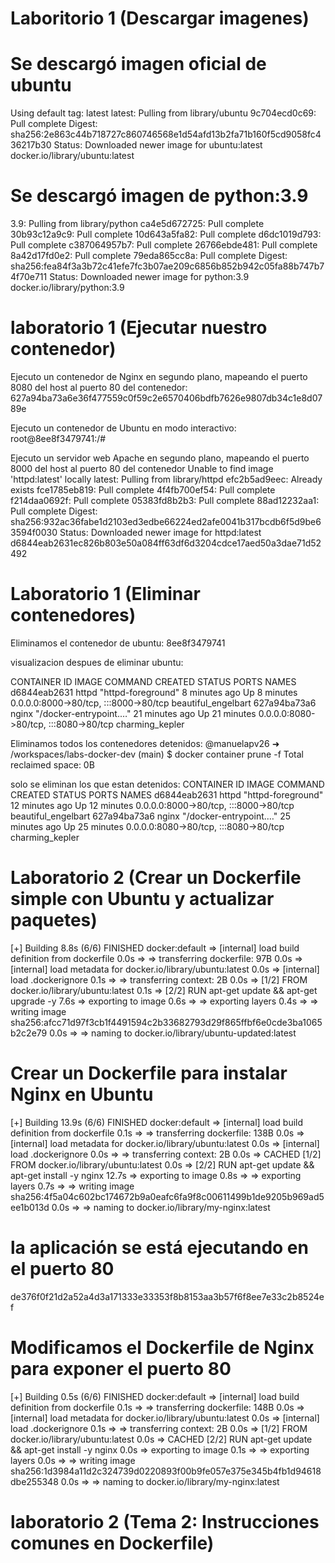 # Laboritorio 1 (Descargar imagenes)

# Se descargó imagen oficial de ubuntu
Using default tag: latest
latest: Pulling from library/ubuntu
9c704ecd0c69: Pull complete 
Digest: sha256:2e863c44b718727c860746568e1d54afd13b2fa71b160f5cd9058fc436217b30
Status: Downloaded newer image for ubuntu:latest
docker.io/library/ubuntu:latest

# Se descargó imagen de python:3.9
3.9: Pulling from library/python
ca4e5d672725: Pull complete 
30b93c12a9c9: Pull complete 
10d643a5fa82: Pull complete 
d6dc1019d793: Pull complete 
c387064957b7: Pull complete 
26766ebde481: Pull complete 
8a42d17fd0e2: Pull complete 
79eda865cc8a: Pull complete 
Digest: sha256:fea84f3a3b72c41efe7fc3b07ae209c6856b852b942c05fa88b747b74f70e711
Status: Downloaded newer image for python:3.9
docker.io/library/python:3.9

# laboratorio 1 (Ejecutar nuestro contenedor)
Ejecuto un contenedor de Nginx en segundo plano, mapeando el puerto 8080 del host al puerto 80 del contenedor:
627a94ba73a6e36f477559c0f59c2e6570406bdfb7626e9807db34c1e8d0789e

Ejecuto un contenedor de Ubuntu en modo interactivo:
root@8ee8f3479741:/# 

Ejecuto un servidor web Apache en segundo plano, mapeando el puerto 8000 del host al puerto 80 del contenedor
Unable to find image 'httpd:latest' locally
latest: Pulling from library/httpd
efc2b5ad9eec: Already exists 
fce1785eb819: Pull complete 
4f4fb700ef54: Pull complete 
f214daa0692f: Pull complete 
05383fd8b2b3: Pull complete 
88ad12232aa1: Pull complete 
Digest: sha256:932ac36fabe1d2103ed3edbe66224ed2afe0041b317bcdb6f5d9be63594f0030
Status: Downloaded newer image for httpd:latest
d6844eab2631ec826b803e50a084ff63df6d3204cdce17aed50a3dae71d52492

# Laboratorio 1 (Eliminar contenedores)
Eliminamos el contenedor de ubuntu: 
8ee8f3479741

visualizacion despues de eliminar ubuntu:

CONTAINER ID   IMAGE     COMMAND                  CREATED          STATUS          PORTS                                   NAMES
d6844eab2631   httpd     "httpd-foreground"       8 minutes ago    Up 8 minutes    0.0.0.0:8000->80/tcp, :::8000->80/tcp   beautiful_engelbart
627a94ba73a6   nginx     "/docker-entrypoint.…"   21 minutes ago   Up 21 minutes   0.0.0.0:8080->80/tcp, :::8080->80/tcp   charming_kepler

Eliminamos todos los contenedores detenidos:
@manuelapv26 ➜ /workspaces/labs-docker-dev (main) $ docker container prune -f
Total reclaimed space: 0B

solo se eliminan los que estan detenidos:
CONTAINER ID   IMAGE     COMMAND                  CREATED          STATUS          PORTS                                   NAMES
d6844eab2631   httpd     "httpd-foreground"       12 minutes ago   Up 12 minutes   0.0.0.0:8000->80/tcp, :::8000->80/tcp   beautiful_engelbart
627a94ba73a6   nginx     "/docker-entrypoint.…"   25 minutes ago   Up 25 minutes   0.0.0.0:8080->80/tcp, :::8080->80/tcp   charming_kepler

# Laboratorio 2 (Crear un Dockerfile simple con Ubuntu y actualizar paquetes)

[+] Building 8.8s (6/6) FINISHED                                                                                                      docker:default
 => [internal] load build definition from dockerfile                                                                                            0.0s
 => => transferring dockerfile: 97B                                                                                                             0.0s
 => [internal] load metadata for docker.io/library/ubuntu:latest                                                                                0.0s
 => [internal] load .dockerignore                                                                                                               0.1s
 => => transferring context: 2B                                                                                                                 0.0s
 => [1/2] FROM docker.io/library/ubuntu:latest                                                                                                  0.1s
 => [2/2] RUN apt-get update && apt-get upgrade -y                                                                                              7.6s
 => exporting to image                                                                                                                          0.6s
 => => exporting layers                                                                                                                         0.4s
 => => writing image sha256:afcc71d97f3cb1f4491594c2b33682793d29f865ffbf6e0cde3ba1065b2c2e79                                                    0.0s
 => => naming to docker.io/library/ubuntu-updated:latest 

 # Crear un Dockerfile para instalar Nginx en Ubuntu

[+] Building 13.9s (6/6) FINISHED                                                                                                     docker:default
 => [internal] load build definition from dockerfile                                                                                            0.1s
 => => transferring dockerfile: 138B                                                                                                            0.0s
 => [internal] load metadata for docker.io/library/ubuntu:latest                                                                                0.0s
 => [internal] load .dockerignore                                                                                                               0.0s
 => => transferring context: 2B                                                                                                                 0.0s
 => CACHED [1/2] FROM docker.io/library/ubuntu:latest                                                                                           0.0s
 => [2/2] RUN apt-get update && apt-get install -y nginx                                                                                       12.7s
 => exporting to image                                                                                                                          0.8s
 => => exporting layers                                                                                                                         0.7s
 => => writing image sha256:4f5a04c602bc174672b9a0eafc6fa9f8c00611499b1de9205b969ad5ee1b013d                                                    0.0s
 => => naming to docker.io/library/my-nginx:latest  

 # la aplicación se está ejecutando en el puerto 80
 de376f0f21d2a52a4d3a171333e33353f8b8153aa3b57f6f8ee7e33c2b8524ef

 # Modificamos el Dockerfile de Nginx para exponer el puerto 80
 [+] Building 0.5s (6/6) FINISHED                                                                                                      docker:default
 => [internal] load build definition from dockerfile                                                                                            0.1s
 => => transferring dockerfile: 148B                                                                                                            0.0s
 => [internal] load metadata for docker.io/library/ubuntu:latest                                                                                0.0s
 => [internal] load .dockerignore                                                                                                               0.1s
 => => transferring context: 2B                                                                                                                 0.0s
 => [1/2] FROM docker.io/library/ubuntu:latest                                                                                                  0.0s
 => CACHED [2/2] RUN apt-get update && apt-get install -y nginx                                                                                 0.0s
 => exporting to image                                                                                                                          0.1s
 => => exporting layers                                                                                                                         0.0s
 => => writing image sha256:1d3984a11d2c324739d0220893f00b9fe057e375e345b4fb1d94618dbe255348                                                    0.0s
 => => naming to docker.io/library/my-nginx:latest 

 # laboratorio 2 (Tema 2: Instrucciones comunes en Dockerfile)
 